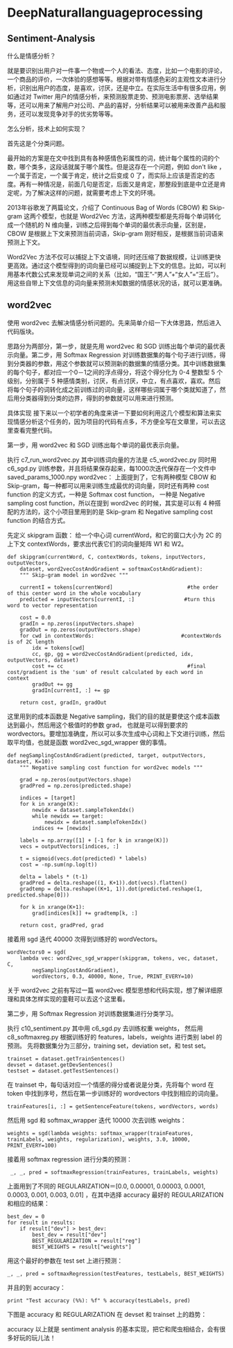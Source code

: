 # DeepNaturallanguageprocessing

## Sentiment-Analysis

什么是情感分析？

就是要识别出用户对一件事一个物或一个人的看法、态度，比如一个电影的评论，一个商品的评价，一次体验的感想等等。根据对带有情感色彩的主观性文本进行分析，识别出用户的态度，是喜欢，讨厌，还是中立。在实际生活中有很多应用，例如通过对 Twitter 用户的情感分析，来预测股票走势、预测电影票房、选举结果等，还可以用来了解用户对公司、产品的喜好，分析结果可以被用来改善产品和服务，还可以发现竞争对手的优劣势等等。

怎么分析，技术上如何实现？

首先这是个分类问题。

最开始的方案是在文中找到具有各种感情色彩属性的词，统计每个属性的词的个数，哪个类多，这段话就属于哪个属性。但是这存在一个问题，例如 don't like ，一个属于否定，一个属于肯定，统计之后变成 0 了，而实际上应该是否定的态度。再有一种情况是，前面几句是否定，后面又是肯定，那整段到底是中立还是肯定呢，为了解决这样的问题，就需要考虑上下文的环境。

2013年谷歌发了两篇论文，介绍了 Continuous Bag of Words (CBOW) 和 Skip-gram 这两个模型，也就是 Word2Vec 方法，这两种模型都是先将每个单词转化成一个随机的 N 维向量，训练之后得到每个单词的最优表示向量，区别是，CBOW 是根据上下文来预测当前词语，Skip-gram 刚好相反，是根据当前词语来预测上下文。

Word2Vec 方法不仅可以捕捉上下文语境，同时还压缩了数据规模，让训练更快更高效。通过这个模型得到的词向量已经可以捕捉到上下文的信息。比如，可以利用基本代数公式来发现单词之间的关系（比如，“国王”-“男人”+“女人”=“王后”）。用这些自带上下文信息的词向量来预测未知数据的情感状况的话，就可以更准确。

## word2vec

使用 word2vec 去解决情感分析问题的。先来简单介绍一下大体思路，然后进入代码版块。

思路分为两部分，第一步，就是先用 word2vec 和 SGD 训练出每个单词的最优表示向量。第二步，用 Softmax Regression 对训练数据集的每个句子进行训练，得到分类器的参数，用这个参数就可以预测新的数据集的情感分类。其中训练数据集的每个句子，都对应一个0－1之间的浮点得分，将这个得分化为 0-4 整数型 5 个级别，分别属于 5 种感情类别，讨厌，有点讨厌，中立，有点喜欢，喜欢。然后将每个句子的词转化成之前训练过的词向量，这样哪些词属于哪个类就知道了，然后用分类器得到分类的边界，得到的参数就可以用来进行预测。

具体实现
接下来以一个初学者的角度来讲一下要如何利用这几个模型和算法来实现情感分析这个任务的，因为项目的代码有点多，不方便全写在文章里，可以去这里查看完整代码。

第一步，用 word2vec 和 SGD 训练出每个单词的最优表示向量。

执行 c7_run_word2vec.py
其中训练词向量的方法是 c5_word2vec.py
同时用 c6_sgd.py 训练参数，并且将结果保存起来，每1000次迭代保存在一个文件中 saved_params_1000.npy
word2vec：
上面提到了，它有两种模型 CBOW 和 Skip-gram，每一种都可以用来训练生成最优的词向量，同时还有两种 cost function 的定义方式，一种是 Softmax cost function， 一种是 Negative sampling cost function，所以在提到 word2vec 的时候，其实是可以有 4 种搭配的方法的，这个小项目里用到的是 Skip-gram 和 Negative sampling cost function 的结合方式。

先定义 skipgram 函数：
给一个中心词 currentWord，和它的窗口大小为 2C 的上下文 contextWords，要求出代表它们的词向量矩阵 W1 和 W2。

```
def skipgram(currentWord, C, contextWords, tokens, inputVectors, outputVectors,
    dataset, word2vecCostAndGradient = softmaxCostAndGradient):
    """ Skip-gram model in word2vec """

    currentI = tokens[currentWord]                        #the order of this center word in the whole vocabulary
    predicted = inputVectors[currentI, :]                #turn this word to vector representation

    cost = 0.0
    gradIn = np.zeros(inputVectors.shape)
    gradOut = np.zeros(outputVectors.shape)
    for cwd in contextWords:                            #contextWords is of 2C length
        idx = tokens[cwd]
        cc, gp, gg = word2vecCostAndGradient(predicted, idx, outputVectors, dataset)
        cost += cc                                        #final cost/gradient is the 'sum' of result calculated by each word in context
        gradOut += gg
        gradIn[currentI, :] += gp

    return cost, gradIn, gradOut
```
这里用到的成本函数是 Negative sampling，我们的目的就是要使这个成本函数达到最小，然后用这个极值时的参数 grad， 也就是可以得到要求的 wordvectors。要增加准确度，所以可以多次生成中心词和上下文进行训练，然后取平均值，也就是函数 word2vec_sgd_wrapper 做的事情。
```
def negSamplingCostAndGradient(predicted, target, outputVectors, dataset, K=10):
    """ Negative sampling cost function for word2vec models """

    grad = np.zeros(outputVectors.shape)
    gradPred = np.zeros(predicted.shape)

    indices = [target]
    for k in xrange(K):
        newidx = dataset.sampleTokenIdx()
        while newidx == target:
            newidx = dataset.sampleTokenIdx()
        indices += [newidx]

    labels = np.array([1] + [-1 for k in xrange(K)])
    vecs = outputVectors[indices, :]

    t = sigmoid(vecs.dot(predicted) * labels)
    cost = -np.sum(np.log(t))

    delta = labels * (t-1)
    gradPred = delta.reshape((1, K+1)).dot(vecs).flatten()
    gradtemp = delta.reshape((K+1, 1)).dot(predicted.reshape(1, predicted.shape[0]))

    for k in xrange(K+1):
        grad[indices[k]] += gradtemp[k, :]

    return cost, gradPred, grad
   ```
接着用 sgd 迭代 40000 次得到训练好的 wordVectors。

```
wordVectors0 = sgd(
    lambda vec: word2vec_sgd_wrapper(skipgram, tokens, vec, dataset, C,
        negSamplingCostAndGradient),
        wordVectors, 0.3, 40000, None, True, PRINT_EVERY=10)
```
关于 word2vec 之前有写过一篇 word2vec 模型思想和代码实现，想了解详细原理和具体怎样实现的童鞋可以去这个这里看。

第二步，用 Softmax Regression 对训练数据集进行分类学习。

执行 c10_sentiment.py
其中用 c6_sgd.py 去训练权重 weights，
然后用 c8_softmaxreg.py 根据训练好的 features，labels，weights 进行类别 label 的预测。
先将数据集分为三部分，training set，deviation set，和 test set。

```
trainset = dataset.getTrainSentences()
devset = dataset.getDevSentences()
testset = dataset.getTestSentences()
```

在 trainset 中，每句话对应一个情感的得分或者说是分类，先将每个 word 在 token 中找到序号，然后在第一步训练好的 wordvectors 中找到相应的词向量。

```
trainFeatures[i, :] = getSentenceFeature(tokens, wordVectors, words)
```

然后用 sgd 和 softmax_wrapper 迭代 10000 次去训练 weights：

```
weights = sgd(lambda weights: softmax_wrapper(trainFeatures, trainLabels, weights, regularization), weights, 3.0, 10000, PRINT_EVERY=100)
```

接着用 softmax regression 进行分类的预测：

```
 _, _, pred = softmaxRegression(trainFeatures, trainLabels, weights)
```

上面用到了不同的 REGULARIZATION＝[0.0, 0.00001, 0.00003, 0.0001, 0.0003, 0.001, 0.003, 0.01] ，在其中选择 accuracy 最好的 REGULARIZATION 和相应的结果：

```
best_dev = 0
for result in results:
    if result["dev"] > best_dev:
        best_dev = result["dev"]
        BEST_REGULARIZATION = result["reg"]
        BEST_WEIGHTS = result["weights"]
```

用这个最好的参数在 test set 上进行预测：

```
_, _, pred = softmaxRegression(testFeatures, testLabels, BEST_WEIGHTS)
```

并且的到 accuracy：

```
print "Test accuracy (%%): %f" % accuracy(testLabels, pred)
```

下图是 accuracy 和 REGULARIZATION 在 devset 和 trainset 上的趋势：


accuracy
以上就是 sentiment analysis 的基本实现，把它和爬虫相结合，会有很多好玩的玩儿法！